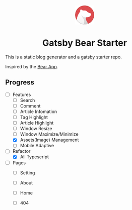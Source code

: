 <p align="center">
  <a href="https://www.gatsbyjs.org">
    <img alt="Gatsby" src="./src/assets/bear-logo.svg" width="60" />
  </a>
</p>
<h1 align="center">
  Gatsby Bear Starter
</h1>

This is a static blog generator and a gatsby starter repo.

Inspired by the [Bear App](https://bear.app/).

## Progress

- [ ] Features
  - [ ] Search
  - [ ] Comment
  - [ ] Article Infomation
  - [ ] Tag Highlight
  - [ ] Article Highlight
  - [ ] Window Resize
  - [ ] Window Maximize/Minimize
  - [x] Assets(Image) Management
  - [ ] Mobile Adaptive
- [ ] Refactor
  - [x] All Typescript
- [ ] Pages
  - [ ] Setting
  - [ ] About
  - [ ] Home
  - [ ] 404

